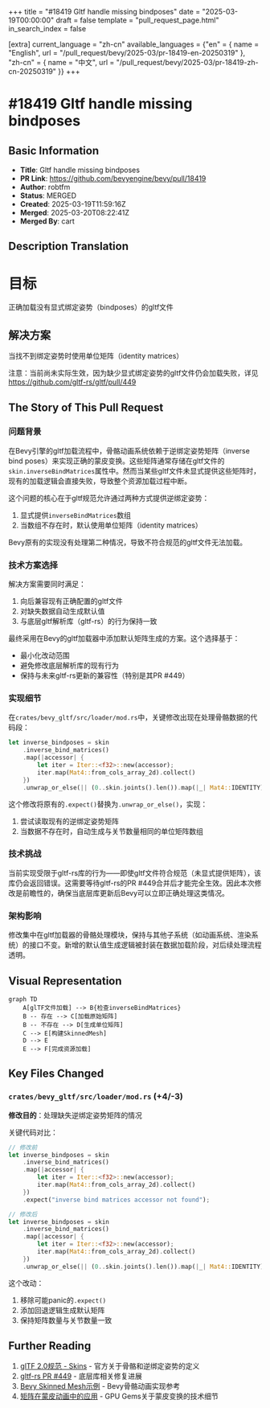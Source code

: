 +++
title = "#18419 Gltf handle missing bindposes"
date = "2025-03-19T00:00:00"
draft = false
template = "pull_request_page.html"
in_search_index = false

[extra]
current_language = "zh-cn"
available_languages = {"en" = { name = "English", url = "/pull_request/bevy/2025-03/pr-18419-en-20250319" }, "zh-cn" = { name = "中文", url = "/pull_request/bevy/2025-03/pr-18419-zh-cn-20250319" }}
+++

# #18419 Gltf handle missing bindposes

## Basic Information
- **Title**: Gltf handle missing bindposes
- **PR Link**: https://github.com/bevyengine/bevy/pull/18419
- **Author**: robtfm
- **Status**: MERGED
- **Created**: 2025-03-19T11:59:16Z
- **Merged**: 2025-03-20T08:22:41Z
- **Merged By**: cart

## Description Translation
# 目标

正确加载没有显式绑定姿势（bindposes）的gltf文件

## 解决方案

当找不到绑定姿势时使用单位矩阵（identity matrices）

注意：当前尚未实际生效，因为缺少显式绑定姿势的gltf文件仍会加载失败，详见<https://github.com/gltf-rs/gltf/pull/449>

## The Story of This Pull Request

### 问题背景
在Bevy引擎的gltf加载流程中，骨骼动画系统依赖于逆绑定姿势矩阵（inverse bind poses）来实现正确的蒙皮变换。这些矩阵通常存储在gltf文件的`skin.inverseBindMatrices`属性中。然而当某些gltf文件未显式提供这些矩阵时，现有的加载逻辑会直接失败，导致整个资源加载过程中断。

这个问题的核心在于gltf规范允许通过两种方式提供逆绑定姿势：
1. 显式提供`inverseBindMatrices`数组
2. 当数组不存在时，默认使用单位矩阵（identity matrices）

Bevy原有的实现没有处理第二种情况，导致不符合规范的gltf文件无法加载。

### 技术方案选择
解决方案需要同时满足：
1. 向后兼容现有正确配置的gltf文件
2. 对缺失数据自动生成默认值
3. 与底层gltf解析库（gltf-rs）的行为保持一致

最终采用在Bevy的gltf加载器中添加默认矩阵生成的方案。这个选择基于：
- 最小化改动范围
- 避免修改底层解析库的现有行为
- 保持与未来gltf-rs更新的兼容性（特别是其PR #449）

### 实现细节
在`crates/bevy_gltf/src/loader/mod.rs`中，关键修改出现在处理骨骼数据的代码段：

```rust
let inverse_bindposes = skin
    .inverse_bind_matrices()
    .map(|accessor| {
        let iter = Iter::<f32>::new(accessor);
        iter.map(Mat4::from_cols_array_2d).collect()
    })
    .unwrap_or_else(|| (0..skin.joints().len()).map(|_| Mat4::IDENTITY).collect());
```

这个修改将原有的`.expect()`替换为`.unwrap_or_else()`，实现：
1. 尝试读取现有的逆绑定姿势矩阵
2. 当数据不存在时，自动生成与关节数量相同的单位矩阵数组

### 技术挑战
当前实现受限于gltf-rs库的行为——即使gltf文件符合规范（未显式提供矩阵），该库仍会返回错误。这需要等待gltf-rs的PR #449合并后才能完全生效。因此本次修改是前瞻性的，确保当底层库更新后Bevy可以立即正确处理这类情况。

### 架构影响
修改集中在gltf加载器的骨骼处理模块，保持与其他子系统（如动画系统、渲染系统）的接口不变。新增的默认值生成逻辑被封装在数据加载阶段，对后续处理流程透明。

## Visual Representation

```mermaid
graph TD
    A[glTF文件加载] --> B{检查inverseBindMatrices}
    B -- 存在 --> C[加载原始矩阵]
    B -- 不存在 --> D[生成单位矩阵]
    C --> E[构建SkinnedMesh]
    D --> E
    E --> F[完成资源加载]
```

## Key Files Changed

### `crates/bevy_gltf/src/loader/mod.rs` (+4/-3)
**修改目的**：处理缺失逆绑定姿势矩阵的情况

关键代码对比：
```rust
// 修改前
let inverse_bindposes = skin
    .inverse_bind_matrices()
    .map(|accessor| {
        let iter = Iter::<f32>::new(accessor);
        iter.map(Mat4::from_cols_array_2d).collect()
    })
    .expect("inverse bind matrices accessor not found");

// 修改后
let inverse_bindposes = skin
    .inverse_bind_matrices()
    .map(|accessor| {
        let iter = Iter::<f32>::new(accessor);
        iter.map(Mat4::from_cols_array_2d).collect()
    })
    .unwrap_or_else(|| (0..skin.joints().len()).map(|_| Mat4::IDENTITY).collect());
```

这个改动：
1. 移除可能panic的`.expect()`
2. 添加回退逻辑生成默认矩阵
3. 保持矩阵数量与关节数量一致

## Further Reading

1. [glTF 2.0规范 - Skins](https://www.khronos.org/registry/glTF/specs/2.0/glTF-2.0.html#skins) - 官方关于骨骼和逆绑定姿势的定义
2. [gltf-rs PR #449](https://github.com/gltf-rs/gltf/pull/449) - 底层库相关修复进展
3. [Bevy Skinned Mesh示例](https://github.com/bevyengine/bevy/blob/main/examples/3d/skinned_mesh.rs) - Bevy骨骼动画实现参考
4. [矩阵在蒙皮动画中的应用](https://developer.nvidia.com/gpugems/gpugems3/part-iv-image-effects/chapter-22-fast-skinning-many-character) - GPU Gems关于蒙皮变换的技术细节